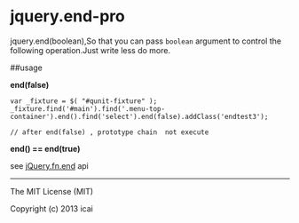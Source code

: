 jquery.end-pro
==============

jquery.end(boolean),So that you can pass `boolean` argument to control the following operation.Just write less do more.

##usage


**end(false)**
    
    var _fixture = $( "#qunit-fixture" );
    _fixture.find('#main').find('.menu-top-container').end().find('select').end(false).addClass('endtest3');
    
    // after end(false) , prototype chain  not execute



 **end() == end(true)**

see [jQuery.fn.end](http://api.jquery.com/end/ "end api") api

	


---

The MIT License (MIT)

Copyright (c) 2013 icai